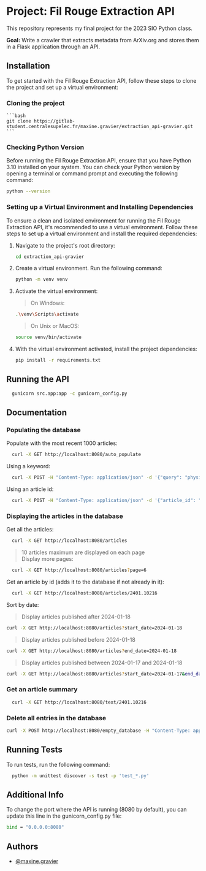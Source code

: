 
# Project: Fil Rouge Extraction API
This repository represents my final project for the 2023 SIO Python class.

**Goal:** Write a crawler that extracts metadata from ArXiv.org and stores them in a Flask application through an API. 



## Installation
To get started with the Fil Rouge Extraction API, follow these steps to clone the project and set up a virtual environment:


### Cloning the project

    ```bash
    git clone https://gitlab-student.centralesupelec.fr/maxine.gravier/extraction_api-gravier.git
    ```

### Checking Python Version

Before running the Fil Rouge Extraction API, ensure that you have Python 3.10 installed on your system. You can check your Python version by opening a terminal or command prompt and executing the following command:
  
```bash
python --version
```  
  
### Setting up a Virtual Environment and Installing Dependencies

To ensure a clean and isolated environment for running the Fil Rouge Extraction API, it's recommended to use a virtual environment. Follow these steps to set up a virtual environment and install the required dependencies:

1. Navigate to the project's root directory:

    ```bash
    cd extraction_api-gravier
    ```

2. Create a virtual environment. Run the following command:

    ```bash
    python -m venv venv
    ```


3. Activate the virtual environment:

    > On Windows:

    ```bash
    .\venv\Scripts\activate
    ```

    > On Unix or MacOS:

    ```bash
    source venv/bin/activate
    ```

4. With the virtual environment activated, install the project dependencies:

    ```bash
    pip install -r requirements.txt
    ```
  
## Running the API

```bash
  gunicorn src.app:app -c gunicorn_config.py
```

    
## Documentation

### Populating the database

Populate with the most recent 1000 articles:
```bash
  curl -X GET http://localhost:8080/auto_populate
```
  
Using a keyword:
```bash
  curl -X POST -H "Content-Type: application/json" -d '{"query": "physics", "max_results": 5}' http://localhost:8080/populate_articles
```  
  
Using an article id:
```bash
  curl -X POST -H "Content-Type: application/json" -d '{"article_id": "2401.10216"}' http://localhost:8080/populate_articles
```

### Displaying the articles in the database
Get all the articles:  
```bash
  curl -X GET http://localhost:8080/articles
```  
  > 10 articles maximum are displayed on each page  
Display more pages:  
```bash
  curl -X GET http://localhost:8080/articles?page=6
```  
Get an article by id (adds it to the database if not already in it):  
```bash
  curl -X GET http://localhost:8080/articles/2401.10216
```  
  
Sort by date:  
  > Display articles published after 2024-01-18  
```bash
curl -X GET http://localhost:8080/articles?start_date=2024-01-18
```  
  > Display articles published before 2024-01-18  
```bash
curl -X GET http://localhost:8080/articles?end_date=2024-01-18
```  
  > Display articles published between 2024-01-17 and 2024-01-18  
```bash
curl -X GET http://localhost:8080/articles?start_date=2024-01-17&end_date=2024-01-18
```

### Get an article summary
```bash
  curl -X GET http://localhost:8080/text/2401.10216
```
### Delete all entries in the database
```bash
curl -X POST http://localhost:8080/empty_database -H "Content-Type: application/json" -d '{}'
```

## Running Tests

To run tests, run the following command:

```bash
  python -m unittest discover -s test -p 'test_*.py'
```
  
## Additional Info
To change the port where the API is running (8080 by default), you can update this line in the gunicorn_config.py file:  
```bash
bind = "0.0.0.0:8080"
```
## Authors

- [@maxine.gravier](https://gitlab-student.centralesupelec.fr/maxine.gravier)

